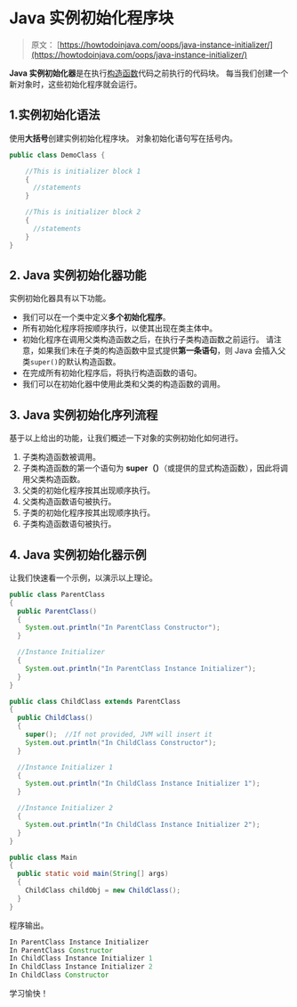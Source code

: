 # Java 实例初始化程序块

> 原文： [https://howtodoinjava.com/oops/java-instance-initializer/](https://howtodoinjava.com/oops/java-instance-initializer/)

**Java 实例初始化器**是在执行[构造函数](https://howtodoinjava.com/oops/java-constructors/)代码之前执行的代码块。 每当我们创建一个新对象时，这些初始化程序就会运行。

## 1.实例初始化语法

使用**大括号**创建实例初始化程序块。 对象初始化语句写在括号内。

```java
public class DemoClass {

    //This is initializer block 1
    {
      //statements
    }

    //This is initializer block 2
    {
      //statements
    }
}

```

## 2\. Java 实例初始化器功能

实例初始化器具有以下功能。

*   我们可以在一个类中定义**多个初始化程序**。
*   所有初始化程序将按顺序执行，以使其出现在类主体中。
*   初始化程序在调用父类构造函数之后，在执行子类构造函数之前运行。 请注意，如果我们未在子类的构造函数中显式提供**第一条语句**，则 Java 会插入父类`super()`的默认构造函数。
*   在完成所有初始化程序后，将执行构造函数的语句。
*   我们可以在初始化器中使用此类和父类的构造函数的调用。

## 3\. Java 实例初始化序列流程

基于以上给出的功能，让我们概述一下对象的实例初始化如何进行。

1.  子类构造函数被调用。
2.  子类构造函数的第一个语句为 **super（）**（或提供的显式构造函数），因此将调用父类构造函数。
3.  父类的初始化程序按其出现顺序执行。
4.  父类构造函数语句被执行。
5.  子类的初始化程序按其出现顺序执行。
6.  子类构造函数语句被执行。

## 4\. Java 实例初始化器示例

让我们快速看一个示例，以演示以上理论。

```java
public class ParentClass 
{ 
  public ParentClass() 
  {
    System.out.println("In ParentClass Constructor");
  }

  //Instance Initializer
  {
    System.out.println("In ParentClass Instance Initializer");
  }
}

```

```java
public class ChildClass extends ParentClass 
{
  public ChildClass() 
  {
    super();  //If not provided, JVM will insert it
    System.out.println("In ChildClass Constructor");
  }

  //Instance Initializer 1
  { 
    System.out.println("In ChildClass Instance Initializer 1");
  }

  //Instance Initializer 2
  {
    System.out.println("In ChildClass Instance Initializer 2");
  }
}

```

```java
public class Main 
{
  public static void main(String[] args) 
  {
    ChildClass childObj = new ChildClass();
  }
}

```

程序输出。

```java
In ParentClass Instance Initializer
In ParentClass Constructor
In ChildClass Instance Initializer 1
In ChildClass Instance Initializer 2
In ChildClass Constructor

```

学习愉快！